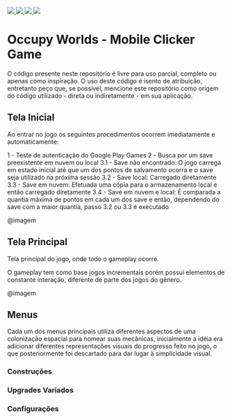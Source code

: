 <p align=”center”>
<a href=https://www.linkedin.com/in/wandersongasco/>
<img src=https://img.shields.io/badge/LinkedIn-blue?style=flat&logo=linkedin&labelColor=blue>
</a>
<a href=https://play.google.com/store/apps/dev?id=7872226918614774265 />
<img src=https://img.shields.io/badge/PlayStore-red?style=flat&logo=googleplay&labelColor=red>
</a>
<a href=https://github.com/WandersonKnight/League-Quick-Data/blob/main/README.md/>
<img src=https://img.shields.io/badge/Política%20de%20Privacidade-8B8A8A?style=flat>
</a>
<a href=https://github.com/WandersonKnight/League-Quick-Data/blob/main/README.en.md/>
<img src=https://img.shields.io/badge/Termos%20e%20Condições-8B8A8A?style=flat>
</a>
</p>

# Occupy Worlds - Mobile Clicker Game

O código presente neste repositório é livre para uso parcial, completo ou apenas como inspiração. 
O uso deste código é isento de atribuição, entretanto peço que, se possível, mencione este repositório como origem do código utilizado - direta ou indiretamente - em sua aplicação.

## Tela Inicial

Ao entrar no jogo os seguintes procedimentos ocorrem imediatamente e automaticamente:

1 - Teste de autenticação do Google Play Games
2 - Busca por um save preexistente em nuvem ou local
3.1 - Save não encontrado: O jogo carrega em estado inicial até que um dos pontos de salvamento ocorra e o save seja utilizado na próxima sessão
3.2 - Save local: Carregado diretamente
3.3 - Save em nuvem: Efetuada uma cópia para o armazenamento local e então carregado diretamente
3.4 - Save em nuvem e local: É comparada a quantia máxima de pontos em cada um dos save e então, dependendo do save com a maior quantia, passo 3.2 ou 3.3 é executado

@imagem

## Tela Principal

Tela principal do jogo, onde todo o gameplay ocorre.

O gameplay tem como base jogos incrementais porém possui elementos de constante interação, diferente de parte dos jogos do gênero.

@imagem

## Menus

Cada um dos menus principais utiliza diferentes aspectos de uma colonização espacial para nomear suas mecânicas, inicialmente a idéia era adicionar diferentes representações visuais do progresso feito no jogo, o que posteriormente foi descartado para dar lugar à simplicidade visual.

### Construções



### Upgrades Variados

### Configurações
